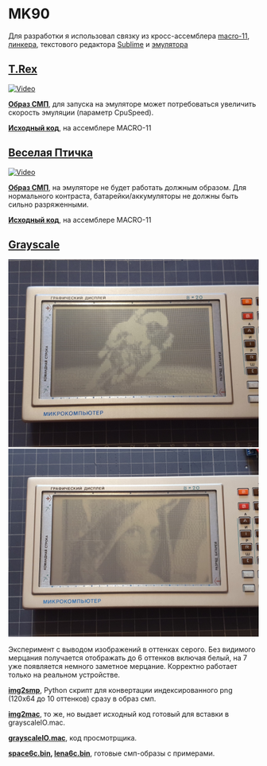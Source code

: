 # MK90

Для разработки я использовал связку из кросс-ассемблера [macro-11](http://retrocmp.com/tools/macro-11-on-windows), [линкера](https://github.com/AK6DN/obj2bin), текстового редактора [Sublime](https://www.sublimetext.com/) и [эмулятора](http://www.pisi.com.pl/piotr433/mk90emue.htm)

## [T.Rex](https://github.com/azya52/MK90/blob/master/trex/)
[![Video](https://img.youtube.com/vi/ivxIEHNXE9s/0.jpg)](https://www.youtube.com/watch?v=ivxIEHNXE9s)

**[Образ СМП](https://github.com/azya52/MK90/blob/master/TRex/smp0.bin)**, для запуска на эмуляторе может потребоваться увеличить скорость эмуляции (параметр CpuSpeed).

**[Исходный код](https://github.com/azya52/MK90/blob/master/TRex/trex.mac)**, на ассемблере MACRO-11

## [Веселая Птичка](https://github.com/azya52/MK90/tree/master/funnybird)
[![Video](https://img.youtube.com/vi/GlUCAnwnc_E/0.jpg)](https://www.youtube.com/watch?v=GlUCAnwnc_E)

**[Образ СМП](https://github.com/azya52/MK90/tree/master/funnybird/smp0.bin)**, на эмуляторе не будет работать должным образом. Для нормального контраста, батарейки/аккумуляторы не должны быть сильно разряженными.

**[Исходный код](https://github.com/azya52/MK90/tree/master/funnybird/fb.mac)**, на ассемблере MACRO-11

## [Grayscale](https://github.com/azya52/MK90/blob/master/grayscale/)

<img src="/grayscale/space_ex.jpg?raw=true">

<img src="/grayscale/ex.jpg?raw=true">

Эксперимент с выводом изображений в оттенках серого. Без видимого мерцания получается отображать до 6 оттенков включая белый, на 7 уже появляется немного заметное мерцание. Корректно работает только на реальном устройстве.

**[img2smp](https://github.com/azya52/MK90/blob/master/grayscale/img2smp.py)**, Python скрипт для конвертации индексированного png (120x64 до 10 оттенков) сразу в образ смп.

**[img2mac](https://github.com/azya52/MK90/blob/master/grayscale/img2mac.py)**, то же, но выдает исходный код готовый для вставки в grayscaleIO.mac.

**[grayscaleIO.mac](https://github.com/azya52/MK90/blob/master/grayscale/grayscaleIO.mac)**, код просмотрщика.

**[space6c.bin](https://github.com/azya52/MK90/blob/master/grayscale/space6c.mac), [lena6c.bin](https://github.com/azya52/MK90/blob/master/grayscale/lena6c.mac)**, готовые смп-образы с примерами.
